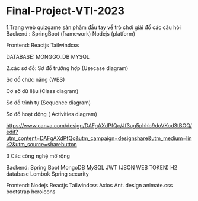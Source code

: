 # Final-Project-VTI-2023
1.Trang web quizgame sản phầm đầu tay về trò chơi giải đố các câu hỏi 
Backend : 
SpringBoot (framework)
Nodejs (platform)

Frontend: 
Reactjs
Tailwindcss

DATABASE: 
MONGGO_DB
MYSQL

2.các sơ đồ:
Sơ đồ trường hợp (Usecase diagram)

Sơ đồ chức năng (WBS)

Cơ sở dữ liệu (Class diagram)

Sơ đồ trình tự (Sequence diagram)

Sơ đồ hoạt động ( Activities diagram)

https://www.canva.com/design/DAFgAXdPfQc/Jf3ug5phhb9doVKod3tBOQ/edit?utm_content=DAFgAXdPfQc&utm_campaign=designshare&utm_medium=link2&utm_source=sharebutton


3 Các công nghệ mở rộng

Backend:
Spring Boot
MongoDB 
MySQL
JWT (JSON WEB TOKEN)
H2 database
Lombok
Spring security

Frontend:
Nodejs
Reactjs
Tailwindcss
Axios
Ant. design
animate.css
bootstrap
heroicons

